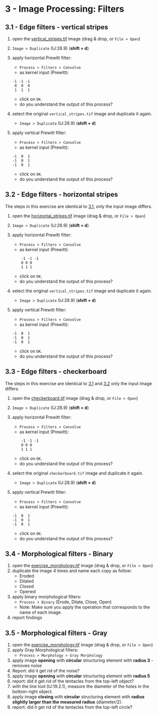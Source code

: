 # 3 - Image Processing: Filters

## 3.1 - Edge filters - vertical stripes

1. open the [vertical_stripes.tif](../data/vertical_stripes.tif) image (drag & drop, or `File > Open`)
2. `Image > Duplicate` (IJ:28.9) (**shift + d**)
3. apply horizontal Prewitt filter:
    - `Process > Filters > Convolve`
    - as kernel input (Prewitt):

    ```plaintext
    -1 -1 -1
     0  0  0
     1  1  1
    ```

    - click on `OK`.
    - do you understand the output of this process?
4. select the original `vertical_stripes.tif` image and duplicate it again.
    - `Image > Duplicate` (IJ:28.9) (**shift + d**)
5. apply vertical Prewitt filter:
    - `Process > Filters > Convolve`
    - as kernel input (Prewitt):

    ```plaintext
    -1  0  1
    -1  0  1
    -1  0  1
    ```

    - click on `OK`.
    - do you understand the output of this process?

## 3.2 - Edge filters - horizontal stripes

The steps in this exercise are identical to [3.1](#edge-filters-vertical-stripes), only the input image differs.

1. open the [horizontal_stripes.tif](../data/horizontal_stripes.tif) image (drag & drop, or `File > Open`)
2. `Image > Duplicate` (IJ:28.9) (**shift + d**)
3. apply horizontal Prewitt filter:
    - `Process > Filters > Convolve`
    - as kernel input (Prewitt):

    ```plaintext
        -1 -1 -1
        0 0 0
        1 1 1
    ```

    - click on `OK`.
    - do you understand the output of this process?
4. select the original `vertical_stripes.tif` image and duplicate it again.
    - `Image > Duplicate` (IJ:28.9) (**shift + d**)
5. apply vertical Prewitt filter:
    - `Process > Filters > Convolve`
    - as kernel input (Prewitt):

    ```plaintext
    -1  0  1
    -1  0  1
    -1  0  1
    ```

    - click on `OK`.
    - do you understand the output of this process?

## 3.3 - Edge filters - checkerboard

The steps in this exercise are identical to [3.1](#edge-filters-vertical-stripes) and [3.2](#edge-filters-horizontal-stripes) only the input image differs.

1. open the [checkerboard.tif](../data/checkerboard.tif) image (drag & drop, or `File > Open`)
2. `Image > Duplicate` (IJ:28.9) (**shift + d**)
3. apply horizontal Prewitt filter:
    - `Process > Filters > Convolve`
    - as kernel input (Prewitt):

    ```plaintext
        -1 -1 -1
        0 0 0
        1 1 1
    ```

    - click on `OK`.
    - do you understand the output of this process?
4. select the original `checkerboard.tif` image and duplicate it again.
    - `Image > Duplicate` (IJ:28.9) (**shift + d**)
5. apply vertical Prewitt filter:
    - `Process > Filters > Convolve`
    - as kernel input (Prewitt):

    ```plaintext
    -1  0  1
    -1  0  1
    -1  0  1
    ```

    - click on `OK`.
    - do you understand the output of this process?

## 3.4 - Morphological filters - Binary

1. open the [exercise_morphology.tif](../data/exercise_morphology.tif) image (drag & drop, or `File > Open`)
2. duplicate the image 4 times and name each copy as follow:
    - Eroded
    - Dilated
    - Closed
    - Opened
3. apply binary morphological filters:
    - `Process > Binary` (Erode, Dilate, Close, Open)
    - Note: Make sure you apply the operation that corresponds to the name of each image.
4. report findings

## 3.5 - Morphological filters - Gray

1. open the [exercise_morphology.tif](../data/exercise_morphology.tif) image (drag & drop, or `File > Open`)
2. apply Gray Morphological filters:
    - `Process > Morphology > Gray Morphology`
3. apply image **opening** with **circular** structuring element with **radius 3** - removes noise
4. Report: did it get rid of the noise?
5. apply image **opening** with **circular** structuring element with **radius 5**
6. report: did it get rid of the tentacles from the top-left object?
7. with the line tool (IJ:19.2.1), measure the diameter of the holes in the bottom-right object.
8. apply image **closing** with **circular** structuring element with **radius slightly larger than the measured radius** (diameter/2).
9. report: did it get rid of the tentacles from the top-left circle?
